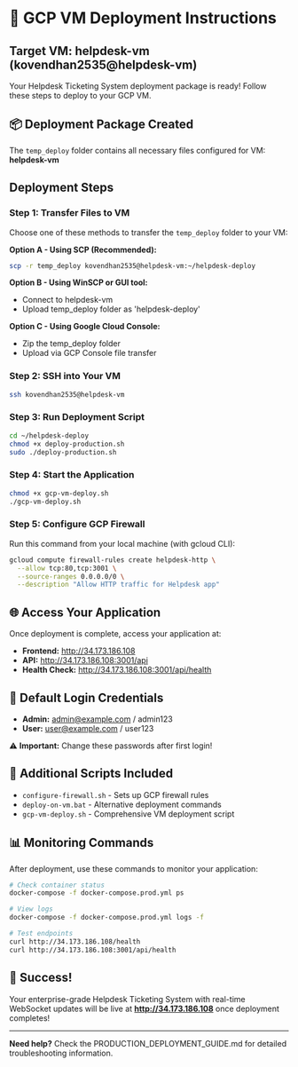 # 🚀 GCP VM Deployment Instructions

## Target VM: helpdesk-vm (kovendhan2535@helpdesk-vm)

Your Helpdesk Ticketing System deployment package is ready! Follow these steps to deploy to your GCP VM.

## 📦 Deployment Package Created

The `temp_deploy` folder contains all necessary files configured for VM: **helpdesk-vm**

## Deployment Steps

### Step 1: Transfer Files to VM

Choose one of these methods to transfer the `temp_deploy` folder to your VM:

**Option A - Using SCP (Recommended):**

```bash
scp -r temp_deploy kovendhan2535@helpdesk-vm:~/helpdesk-deploy
```

**Option B - Using WinSCP or GUI tool:**

- Connect to helpdesk-vm
- Upload temp_deploy folder as 'helpdesk-deploy'

**Option C - Using Google Cloud Console:**

- Zip the temp_deploy folder
- Upload via GCP Console file transfer

### Step 2: SSH into Your VM

```bash
ssh kovendhan2535@helpdesk-vm
```

### Step 3: Run Deployment Script

```bash
cd ~/helpdesk-deploy
chmod +x deploy-production.sh
sudo ./deploy-production.sh
```

### Step 4: Start the Application

```bash
chmod +x gcp-vm-deploy.sh
./gcp-vm-deploy.sh
```

### Step 5: Configure GCP Firewall

Run this command from your local machine (with gcloud CLI):

```bash
gcloud compute firewall-rules create helpdesk-http \
  --allow tcp:80,tcp:3001 \
  --source-ranges 0.0.0.0/0 \
  --description "Allow HTTP traffic for Helpdesk app"
```

## 🌐 Access Your Application

Once deployment is complete, access your application at:

- **Frontend:** http://34.173.186.108
- **API:** http://34.173.186.108:3001/api
- **Health Check:** http://34.173.186.108:3001/api/health

## 🔐 Default Login Credentials

- **Admin:** admin@example.com / admin123
- **User:** user@example.com / user123

⚠️ **Important:** Change these passwords after first login!

## 🔧 Additional Scripts Included

- `configure-firewall.sh` - Sets up GCP firewall rules
- `deploy-on-vm.bat` - Alternative deployment commands
- `gcp-vm-deploy.sh` - Comprehensive VM deployment script

## 📊 Monitoring Commands

After deployment, use these commands to monitor your application:

```bash
# Check container status
docker-compose -f docker-compose.prod.yml ps

# View logs
docker-compose -f docker-compose.prod.yml logs -f

# Test endpoints
curl http://34.173.186.108/health
curl http://34.173.186.108:3001/api/health
```

## 🎉 Success!

Your enterprise-grade Helpdesk Ticketing System with real-time WebSocket updates will be live at **http://34.173.186.108** once deployment completes!

---

**Need help?** Check the PRODUCTION_DEPLOYMENT_GUIDE.md for detailed troubleshooting information.
